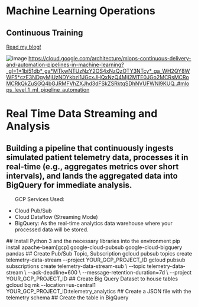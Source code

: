 # Machine Learning Operations
## Continuous Training
 <a href="https://open.substack.com/pub/techsavvysadie/p/building-data-pipelines-in-gcp-for?r=573b3l&utm_campaign=post&utm_medium=web&showWelcomeOnShare=false" target="_blank"> Read my blog!</a>

 ![image](https://github.com/user-attachments/assets/43c0a157-0fc7-4f99-931f-0cf5bf3ebd93)
 https://cloud.google.com/architecture/mlops-continuous-delivery-and-automation-pipelines-in-machine-learning?_gl=1*1bi51db*_ga*MTkwNTUzNzY2OS4xNzQzOTY3NTcy*_ga_WH2QY8WWF5*czE3NDgyMjUzNDYkbzI1JGcxJHQxNzQ4MjI2MTE0JGo2MCRsMCRoMCRkQkZuSGQ4bGJRMFVhZXJhd3dFSkZSRktqSDhNVUFWNl9KUQ..#mlops_level_1_ml_pipeline_automation
 #
 # Real Time Data Streaming and Analysis
 ## Building a pipeline that continuously ingests simulated patient telemetry data, processes it in real-time (e.g., aggregates metrics over short intervals), and lands the aggregated data into BigQuery for immediate analysis.
<p>
 <ul>
  <p>GCP Services Used:</p>

<li>Cloud Pub/Sub </li>
<li>Cloud Dataflow (Streaming Mode)</li>
<li>BigQuery: As the real-time analytics data warehouse where your processed data will be stored.</li>
 </ul>
</p>
## Install Python 3 and the necessary libraries into the environment
pip install apache-beam[gcp] google-cloud-pubsub google-cloud-bigquery pandas
## Create Pub/Sub Topic, Subscription
gcloud pubsub topics create telemetry-data-stream --project YOUR_GCP_PROJECT_ID
gcloud pubsub subscriptions create telemetry-data-stream-sub \
  --topic telemetry-data-stream \
  --ack-deadline=600 \
  --message-retention-duration=7d \
  --project YOUR_GCP_PROJECT_ID
## Create Big Query Dataset to house tables
gcloud bq mk --location=us-central1 YOUR_GCP_PROJECT_ID:telemetry_analytics
## Create a JSON file with the telemetry schema
## Create the table in BigQuery


